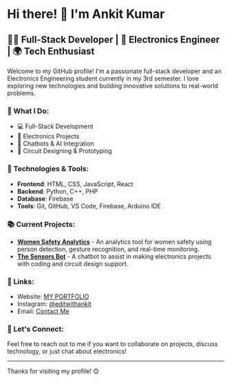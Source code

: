 # Hi there! 👋 I'm Ankit Kumar

## 👨‍💻 Full-Stack Developer | 📡 Electronics Engineer | 🌍 Tech Enthusiast

Welcome to my GitHub profile! I'm a passionate full-stack developer and an Electronics Engineering student currently in my 3rd semester. I love exploring new technologies and building innovative solutions to real-world problems.

### 🌟 What I Do:
- 💻 Full-Stack Development 
- 📡 Electronics Projects 
- 🤖 Chatbots & AI Integration
- 🔧 Circuit Designing & Prototyping

### 🔧 Technologies & Tools:
- **Frontend**: HTML, CSS, JavaScript, React
- **Backend**: Python, C++, PHP
- **Database**: Firebase
- **Tools**: Git, GitHub, VS Code, Firebase, Arduino IDE

### 📚 Current Projects:
- **[Women Safety Analytics](https://github.com/username/project1)** - An analytics tool for women safety using person detection, gesture recognition, and real-time monitoring.
- **[The Sensors Bot](https://github.com/username/project2)** - A chatbot to assist in making electronics projects with coding and circuit design support.

### 🔗 Links:
- Website: [MY PORTFOLIO](https://ankitdev768.github.io/ankit-dev/)
- Instagram: [@editwithankit](https://www.instagram.com/editwithankit/)
- Email: [Contact Me](ak1522667@gmail.com)

### 📩 Let's Connect:
Feel free to reach out to me if you want to collaborate on projects, discuss technology, or just chat about electronics!

---

Thanks for visiting my profile! 😊
